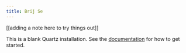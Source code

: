 ```yaml
---
title: Brij Se
---
```

[[adding a note here to try things out]]

This is a blank Quartz installation.
See the [documentation](https://quartz.jzhao.xyz) for how to get started.
